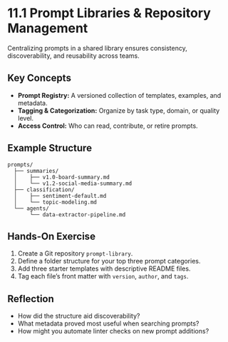 # 11.1 Prompt Libraries & Repository Management

Centralizing prompts in a shared library ensures consistency, discoverability, and reusability across teams.

## Key Concepts

- **Prompt Registry:** A versioned collection of templates, examples, and metadata.  
- **Tagging & Categorization:** Organize by task type, domain, or quality level.  
- **Access Control:** Who can read, contribute, or retire prompts.  

## Example Structure

```
prompts/
  ├── summaries/
  │    ├── v1.0-board-summary.md
  │    └── v1.2-social-media-summary.md
  ├── classification/
  │    ├── sentiment-default.md
  │    └── topic-modeling.md
  └── agents/
       └── data-extractor-pipeline.md
```

## Hands-On Exercise

1. Create a Git repository `prompt-library`.  
2. Define a folder structure for your top three prompt categories.  
3. Add three starter templates with descriptive README files.  
4. Tag each file’s front matter with `version`, `author`, and `tags`.

## Reflection

- How did the structure aid discoverability?  
- What metadata proved most useful when searching prompts?  
- How might you automate linter checks on new prompt additions?
